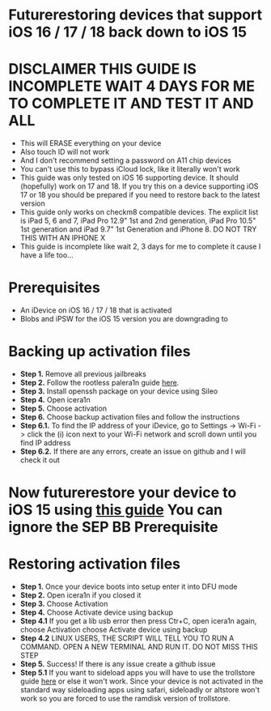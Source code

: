 # Futurerestoring devices that support iOS 16 / 17 / 18 back down to iOS 15
# DISCLAIMER THIS GUIDE IS INCOMPLETE WAIT 4 DAYS FOR ME TO COMPLETE IT AND TEST IT AND ALL
 - This will ERASE everything on your device
 - Also touch ID will not work
 - And I don't recommend setting a password on A11 chip devices
 - You can't use this to bypass iCloud lock, like it literally won't work
 - This guide was only tested on iOS 16 supporting device. It should (hopefully) work on 17 and 18. If you try this on a device supporting iOS 17 or 18 you should be prepared if you need to restore back to the latest version
 - This guide only works on checkm8 compatible devices. The explicit list is iPad 5, 6 and 7, iPad Pro 12.9" 1st and 2nd generation, iPad Pro 10.5" 1st generation and iPad 9.7" 1st Generation and iPhone 8. DO NOT TRY THIS WITH AN IPHONE X
 - This guide is incomplete like wait 2, 3 days for me to complete it cause I have a life too...
# Prerequisites
 - An iDevice on iOS 16 / 17 / 18 that is activated
 - Blobs and iPSW for the iOS 15 version you are downgrading to

# Backing up activation files
 - **Step 1.** Remove all previous jailbreaks
 - **Step 2.** Follow the rootless palera1n guide [here](https://github.com/hiylx/icera1n/blob/main/Guides/jailbreaking.md).
 - **Step 3.** Install openssh package on your device using Sileo
 - **Step 4.** Open icera1n
 - **Step 5.** Choose activation
 - **Step 6.** Choose backup activation files and follow the instructions
 - **Step 6.1.** To find the IP address of your iDevice, go to Settings -> Wi-Fi -> click the (i) icon next to your Wi-Fi network and scroll down until you find IP address
 - **Step 6.2.** If there are any errors, create an issue on github and I will check it out

# Now futurerestore your device to iOS 15 using [this guide](https://github.com/hiylx/icera1n/blob/main/Guides/futurerestore.md) You can ignore the SEP BB Prerequisite

# Restoring activation files

 - **Step 1.** Once your device boots into setup enter it into DFU mode
 - **Step 2.** Open icera1n if you closed it
 - **Step 3.** Choose Activation
 - **Step 4.** Choose Activate device using backup
 - **Step 4.1** If you get a lib usb error then press Ctr+C, open icera1n again, choose Activation choose Activate device using backup
 - **Step 4.2** LINUX USERS, THE SCRIPT WILL TELL YOU TO RUN A COMMAND. OPEN A NEW TERMINAL AND RUN IT. DO NOT MISS THIS STEP
 - **Step 5.** Success! If there is any issue create a github issue
 - **Step 5.1** If you want to sideload apps you will have to use the trollstore guide [here](https://github.com/hiylx/icera1n/blob/main/Guides/trollstore.md) or else it won't work. Since your device is not activated in the standard way sideloading apps using safari, sideloadly or altstore won't work so you are forced to use the ramdisk version of trollstore.
